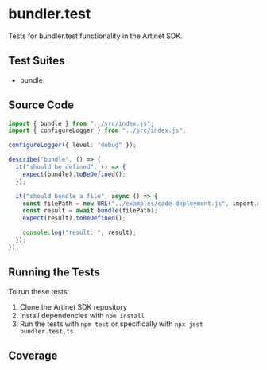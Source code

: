 # bundler.test

Tests for bundler.test functionality in the Artinet SDK.

## Test Suites

- bundle

## Source Code

```typescript
import { bundle } from "../src/index.js";
import { configureLogger } from "../src/index.js";

configureLogger({ level: "debug" });

describe("bundle", () => {
  it("should be defined", () => {
    expect(bundle).toBeDefined();
  });

  it("should bundle a file", async () => {
    const filePath = new URL("../examples/code-deployment.js", import.meta.url);
    const result = await bundle(filePath);
    expect(result).toBeDefined();

    console.log("result: ", result);
  });
});

```

## Running the Tests

To run these tests:

1. Clone the Artinet SDK repository
2. Install dependencies with `npm install`
3. Run the tests with `npm test` or specifically with `npx jest bundler.test.ts`

## Coverage

<!-- Test coverage information will be filled in after running tests with coverage -->

